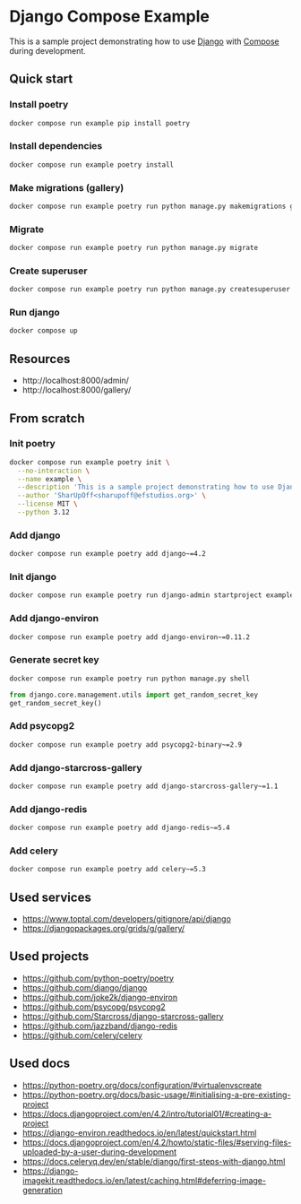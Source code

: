 # Django Compose Example
This is a sample project demonstrating how to use
[Django](https://www.google.com/search?q=django&oq=django+&gs_lcrp=EgZjaHJvbWUyBggAEEUYOTIMCAEQIxgnGIAEGIoFMgYIAhBFGDsyBggDEEUYOzIGCAQQRRg7MgYIBRBFGEEyBggGEEUYPDIGCAcQRRg80gEINDA3MWowajeoAgCwAgA&sourceid=chrome&ie=UTF-8#:~:text=Django%3A%20The%20web,www.djangoproject.com)
with
[Compose](https://docs.docker.com/compose/)
during development.

## Quick start
### Install poetry
```bash
docker compose run example pip install poetry
```
### Install dependencies
```bash
docker compose run example poetry install
```
### Make migrations (gallery)
```bash
docker compose run example poetry run python manage.py makemigrations gallery
```
### Migrate
```bash
docker compose run example poetry run python manage.py migrate
```
### Create superuser
```bash
docker compose run example poetry run python manage.py createsuperuser --noinput
```
### Run django
```bash
docker compose up
```

## Resources
- http://localhost:8000/admin/
- http://localhost:8000/gallery/

## From scratch
### Init poetry
```bash
docker compose run example poetry init \
  --no-interaction \
  --name example \
  --description 'This is a sample project demonstrating how to use Django with Compose during development' \
  --author 'SharUpOff<sharupoff@efstudios.org>' \
  --license MIT \
  --python 3.12
```
### Add django
```bash
docker compose run example poetry add django~=4.2
```
### Init django
```bash
docker compose run example poetry run django-admin startproject example .
```
### Add django-environ
```bash
docker compose run example poetry add django-environ~=0.11.2
```
### Generate secret key
```bash
docker compose run example poetry run python manage.py shell
```
```python
from django.core.management.utils import get_random_secret_key
get_random_secret_key()
```
### Add psycopg2
```bash
docker compose run example poetry add psycopg2-binary~=2.9
```
### Add django-starcross-gallery
```bash
docker compose run example poetry add django-starcross-gallery~=1.1
```
### Add django-redis
```bash
docker compose run example poetry add django-redis~=5.4
```
### Add celery
```bash
docker compose run example poetry add celery~=5.3
```

## Used services
- https://www.toptal.com/developers/gitignore/api/django
- https://djangopackages.org/grids/g/gallery/

## Used projects
- https://github.com/python-poetry/poetry
- https://github.com/django/django
- https://github.com/joke2k/django-environ
- https://github.com/psycopg/psycopg2
- https://github.com/Starcross/django-starcross-gallery
- https://github.com/jazzband/django-redis
- https://github.com/celery/celery

## Used docs
- https://python-poetry.org/docs/configuration/#virtualenvscreate
- https://python-poetry.org/docs/basic-usage/#initialising-a-pre-existing-project
- https://docs.djangoproject.com/en/4.2/intro/tutorial01/#creating-a-project
- https://django-environ.readthedocs.io/en/latest/quickstart.html
- https://docs.djangoproject.com/en/4.2/howto/static-files/#serving-files-uploaded-by-a-user-during-development
- https://docs.celeryq.dev/en/stable/django/first-steps-with-django.html
- https://django-imagekit.readthedocs.io/en/latest/caching.html#deferring-image-generation

